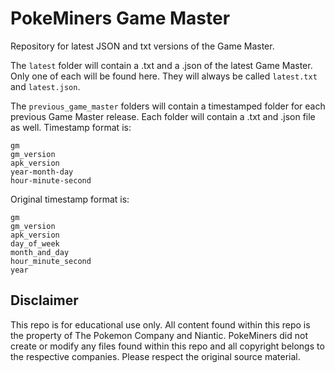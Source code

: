 # PokeMiners Game Master
Repository for latest JSON and txt versions of the Game Master.

The `latest` folder will contain a .txt and a .json of the latest Game Master. Only one of each will be found here. They will always be called `latest.txt` and `latest.json`.

The `previous_game_master` folders will contain a timestamped folder for each previous Game Master release. Each folder will contain a .txt and .json file as well. Timestamp format is:

`gm`  
`gm_version`  
`apk_version`  
`year-month-day`  
`hour-minute-second`  

Original timestamp format is:

`gm`  
`gm_version`  
`apk_version`  
`day_of_week`  
`month_and_day`  
`hour_minute_second`  
`year`

## Disclaimer
This repo is for educational use only. All content found within this repo is the property of The Pokemon Company and Niantic. PokeMiners did not create or modify any files found within this repo and all copyright belongs to the respective companies. Please respect the original source material.